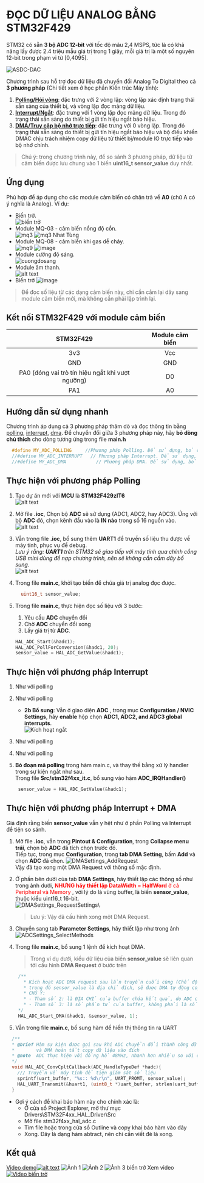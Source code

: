 # ĐỌC DỮ LIỆU ANALOG BẰNG STM32F429

STM32 có sẵn __3 bộ ADC 12-bit__ với tốc độ mâu 2,4 MSPS, tức là có khả năng lấy được 2.4 triệu mẫu giá trị trong 1 giây, mỗi giá trị là một số nguyên 12-bit trong phạm vi từ [0,4095].

![ASDC-DAC](./assets/adcdac.png)

Chương trình sau hỗ trợ đọc dữ liệu đã chuyển đổi Analog To Digital theo cả **3 phương pháp** (Chi tiết xem ở học phần Kiến trúc Máy tính):

1. [__Polling/Hỏi vòng__](#thực-hiện-với-phương-pháp-polling): đặc trưng với 2 vòng lặp: vòng lặp xác định trạng thái sẵn sàng của thiết bị, và vòng lặp đọc mảng dữ liệu.
2. [__Interrupt/Ngắt__](#thực-hiện-với-phương-pháp-interrupt): đặc trưng với 1 vòng lặp đọc mảng dữ liệu. Trong đó trạng thái sẵn sàng do thiết bị gửi tín hiệu ngắt báo hiệu.
3. [__DMA/Truy cập bộ nhớ trực tiếp__](#thực-hiện-với-phương-pháp-interrupt--dma): đặc trưng với 0 vòng lặp. Trong đó trạng thái sẵn sàng do thiết bị gửi tín hiệu ngắt báo hiệu và bộ điều khiển DMAC chịu trách nhiệm copy dữ liệu từ thiết bị/module IO trực tiếp vào bộ nhớ chính.

>Chú ý: trong chương trình này, để so sánh 3 phương pháp, dữ liệu từ cảm biến được lưu chung vào 1 biến __uint16_t sensor_value__ duy nhất.

## Ứng dụng

Phù hợp để áp dụng cho các module cảm biến có chân trả về __A0__ (chữ A có ý nghĩa là Analog). Ví dụ:

- Biến trở.\
  ![biến trở](./assets/bientro.png)
- Module MQ-03 - cảm biến nồng độ cồn.\
  ![mq3](./assets/mq3.png) ![mq3 Nhat Tùng](https://github.com/user-attachments/assets/98fe88d2-aee9-4a0e-8f5d-7082ebc360f3)
- Module MQ-08 - cảm biến khi gas dễ cháy.\
  ![mq9](./assets/mq9.png)  ![image](https://github.com/user-attachments/assets/2367c400-e131-48d5-8e5f-0908d917b80f)
- Module cường độ sáng.\
  ![cuongdosang](./assets/cuongdosang.png)
- Module âm thanh.\
  ![alt text](./assets/amthanh.png)
- Biến trở
  ![image](https://github.com/user-attachments/assets/13cf20cc-ebb3-41a0-ae95-0c4f8d199d9f)

> Để đọc số liệu từ các dạng cảm biến này, chỉ cần cắm lại dây sang module cảm biến mới, mà không cần phải lập trình lại.

## Kết nối STM32F429 với module cảm biến

|STM32F429|Module cảm biến|
|:--:|:--:|
|3v3|Vcc|
|GND|GND|
|PA0 (đóng vai trò tín hiệu ngắt khi vượt ngưỡng)|D0|
|PA1|A0|

## Hướng dẫn sử dụng nhanh

Chương trình áp dụng cả 3 phương pháp thăm dò và đọc thông tin bằng [polling](#thực-hiện-với-phương-pháp-polling), [interrupt](#thực-hiện-với-phương-pháp-interrupt), [dma](#thực-hiện-với-phương-pháp-interrupt--dma). Để chuyển đổi giữa 3 phương pháp này, hãy __bỏ dòng chú thích__ cho dòng tương ứng trong file __main.h__

```C
  #define MY_ADC_POLLING     //Phương pháp Polling. Để sử dụng, bỏ comment dòng lệnh này và recomment  2 define còn lại
  //#define MY_ADC_INTERRUPT   // Phương pháp Interrupt. Để sử dụng, bỏ comment dòng lệnh này và recomment  2 define còn lại
  //#define MY_ADC_DMA           // Phương pháp DMA. Để sử dụng, bỏ comment dòng lệnh này và recomment 2 define còn lại
```

## Thực hiện với phương pháp Polling

1. Tạo dự án mới với __MCU__ là __STM32F429zIT6__\
  ![alt text](./assets/newproject_with_mcu.png)
2. Mở file __.ioc__, Chọn bộ __ADC__ sẽ sử dụng (ADC1, ADC2, hay ADC3). Ứng với bộ __ADC__ đó, chọn kênh đầu vào là __IN nào__ trong số 16 nguồn vào.\
  ![alt text](./assets/selectadc.png)
3. Vẫn trong file __.ioc__, bổ sung thêm __UART1__ để truyền số liệu thu được về máy tính, phục vụ để debug.\
  *Lưu ý rằng: __UART1__ trên STM32 sẽ giao tiếp với máy tính qua chính cổng USB mini dùng để nạp chương trình, nên sẽ không cần cắm dây bổ sung.*\
  ![alt text](./assets/caidatuart1.png)

4. Trong file __main.c__, khởi tạo biến để chứa giá trị analog đọc được.

    ```C
      uint16_t sensor_value;
    ```

5. Trong file __main.c__, thực hiện đọc số liệu với 3 bước:
    1. Yêu cầu __ADC__ chuyển đổi
    2. Chờ __ADC__ chuyển đổi xong
    3. Lấy giá trị từ __ADC__.
  
    ```C
    HAL_ADC_Start(&hadc1);
    HAL_ADC_PollForConversion(&hadc1, 20);
    sensor_value = HAL_ADC_GetValue(&hadc1);
    ```

## Thực hiện với phương pháp Interrupt

1. Như với polling
2. Như với polling
    - __2b Bổ sung__: Vẫn ở giao diện __ADC__ , trong mục __Configuration / NVIC Settings__, hãy __enable__ hộp chọn __ADC1, ADC2, and ADC3 global interrupts__.\
    ![Kích hoạt ngắt](./assets/enableint.png)
3. Như với polling
4. Như với polling
5. __Bỏ đoạn mã polling__ trong hàm main.c, và thay thế bằng xử lý handler trong sự kiện ngắt như sau.\
   Trong file __Src/stm32f4xx_it.c__, bổ sung vào hàm __ADC_IRQHandler()__

   ```C
    sensor_value = HAL_ADC_GetValue(&hadc1);
   ```

## Thực hiện với phương pháp Interrupt + DMA

Giả định rằng biến __sensor_value__ vẫn y hệt như ở phần Polling và Interrupt để tiện so sánh.

1. Mở file __.ioc__, vẫn trong __Pintout & Configuration__, trong __Collapse menu trái__, chọn bộ __ADC__ đã tích chọn trước đó.\
   Tiếp tục, trong mục __Configuration__, trong __tab DMA Setting__, bấm __Add__ và chọn __ADC__ đã chọn.
   ![DMASettings_AddRequest](./assets/DMASettings_AddRequest.png)\
   Vậy đã tạo xong một DMA Request với thông số mặc định.
2. Ở phần bên dưới của tab __DMA Settings__, hãy thiết lập các thông số như trong ảnh dưới, <span style="color:red"> __NHƯNG hãy thiết lập DataWidth = HalfWord__ ở cả Peripheral và Memory </span>, với lý do là vùng buffer, là biến  __sensor_value__, thuộc kiểu uint16_t 16-bit. \
    ![DMASettings_RequestSettings](./assets/DMASettings_RequestSettings.png)\
    > Lưu ý: 
    Vậy đã cấu hình xong một DMA Request.
3. Chuyển sang tab __Parameter Settings__, hãy thiết lập như trong ảnh\
   ![ADCSettings_SelectMethods](./assets/ADCSettings_SelectMethods.png)

4. Trong file __main.c__, bổ sung 1 lệnh để kích hoạt DMA. 
   > Trong ví dụ dưới, kiểu dữ liệu của biến __sensor_value__ sẽ liên quan tới cấu hình __DMA Request__ ở bước trên

   ```C
    /**
      * Kích hoạt ADC DMA request sau lần truyền cuối cùng (Chế độ Single-ADC) và kích hoạt thiết bị ngoại vi ADC,
      * trong đó sensor_value là địa chỉ đích, sẽ được DMA tự động copy dữ liệu từ thiết bị ngoại vi vào đó.
      * CHÚ Ý:
      * - Tham số 2: là ĐỊA CHỈ của buffer chứa kết quả, do ADC chuyển đổi và được DMAC copy vào.
      * - Tham số 3: là số phần tử của buffer, không phải là số byte. Ví dụ uint16_t buffer[20] thì tham số này là 20.
    */
    HAL_ADC_Start_DMA(&hadc1, &sensor_value, 1);
   ```

5. Vẫn trong file __main.c__, bổ sung hàm để hiển thị thông tin ra UART

  ```C
    /**
    * @brief Hàm sự kiện được gọi sau khi ADC chuyển đổi thành công dữ liệu
    *        và DMA hoàn tất copy dữ liệu vào đich
    * @note  ADC thực hiện với đồng hồ 48MHz, nhanh hơn nhiều so với core 12Mhz,
    */
    void HAL_ADC_ConvCpltCallback(ADC_HandleTypeDef *hadc){
      /// Truyền về máy tính để tiện giám sát số liệu
      sprintf(uart_buffer, "%s:: %d\r\n", UART_PROMT, sensor_value);
      HAL_UART_Transmit(&huart1, (uint8_t *)uart_buffer, strlen(uart_buffer), HAL_MAX_DELAY);
    }   
   ```

- Gợi ý cách để khai báo hàm này cho chính xác là:
  - Ở cửa sổ Project Explorer, mở thư mục Drivers\STM32F4xx_HAL_Driver\Src
  - Mở file stm32f4xx_hal_adc.c
  - Tìm file hoặc trong cửa sổ Outline và copy khai báo hàm vào đây
  - Xong. Đây là dạng hàm abtract, nên chỉ cần viết đè là xong.

## Kết quả

   [Video demo![alt text](./assets/video_demo.png)](https://youtube.com/shorts/wBLDlglATeg)
   ![Ảnh 1](./assets/20250403_183009.jpg)
   ![Ảnh 2](./assets/20250403_183027.jpg)
   ![Ảnh 3 biến trở](https://github.com/user-attachments/assets/4e08532e-f322-4908-821e-e8539aff1d78)
   Xem video [![Video biến trở](https://github.com/user-attachments/assets/fc247189-9e6f-4907-85a7-31dabba57f1d)](https://youtube.com/shorts/AHpfNx5uESY?feature=share)
